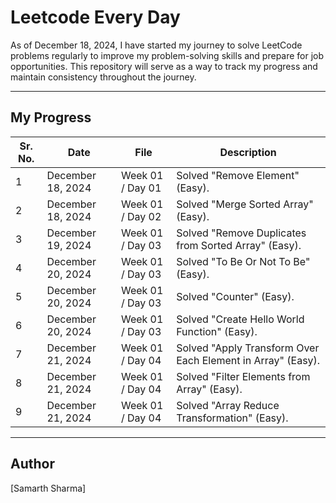 # Leetcode Every Day

As of December 18, 2024, I have started my journey to solve LeetCode problems regularly to improve my problem-solving skills and prepare for job opportunities. This repository will serve as a way to track my progress and maintain consistency throughout the journey.

---

## My Progress
| Sr. No. | Date             | File              | Description                                   |
|---------|------------------|-------------------|-----------------------------------------------|
| 1       | December 18, 2024 | Week 01 / Day 01 | Solved "Remove Element" (Easy).              |
| 2       | December 18, 2024 | Week 01 / Day 02 | Solved "Merge Sorted Array" (Easy).          |
| 3       | December 19, 2024 | Week 01 / Day 03 | Solved "Remove Duplicates from Sorted Array" (Easy). |
| 4       | December 20, 2024 | Week 01 / Day 03 | Solved "To Be Or Not To Be" (Easy).          |
| 5       | December 20, 2024 | Week 01 / Day 03 | Solved "Counter" (Easy).                     |
| 6       | December 20, 2024 | Week 01 / Day 03 | Solved "Create Hello World Function" (Easy). |
| 7       | December 21, 2024 | Week 01 / Day 04 | Solved "Apply Transform Over Each Element in Array" (Easy). |
| 8       | December 21, 2024 | Week 01 / Day 04 | Solved "Filter Elements from Array" (Easy).       |
| 9       | December 21, 2024 | Week 01 / Day 04 | Solved "Array Reduce Transformation" (Easy).      |

---

## Author

[Samarth Sharma]
